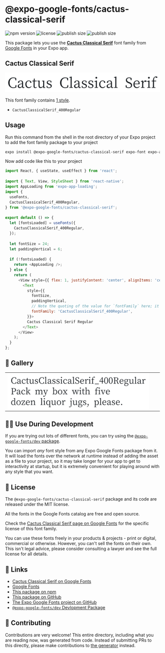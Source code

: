 # @expo-google-fonts/cactus-classical-serif

![npm version](https://flat.badgen.net/npm/v/@expo-google-fonts/cactus-classical-serif)
![license](https://flat.badgen.net/github/license/expo/google-fonts)
![publish size](https://flat.badgen.net/packagephobia/install/@expo-google-fonts/cactus-classical-serif)
![publish size](https://flat.badgen.net/packagephobia/publish/@expo-google-fonts/cactus-classical-serif)

This package lets you use the [**Cactus Classical Serif**](https://fonts.google.com/specimen/Cactus+Classical+Serif) font family from [Google Fonts](https://fonts.google.com/) in your Expo app.

## Cactus Classical Serif

![Cactus Classical Serif](./font-family.png)

This font family contains [1 style](#-gallery).

- `CactusClassicalSerif_400Regular`

## Usage

Run this command from the shell in the root directory of your Expo project to add the font family package to your project
```sh
expo install @expo-google-fonts/cactus-classical-serif expo-font expo-app-loading
```

Now add code like this to your project
```js
import React, { useState, useEffect } from 'react';

import { Text, View, StyleSheet } from 'react-native';
import AppLoading from 'expo-app-loading';
import {
  useFonts,
  CactusClassicalSerif_400Regular,
} from '@expo-google-fonts/cactus-classical-serif';

export default () => {
  let [fontsLoaded] = useFonts({
    CactusClassicalSerif_400Regular,
  });

  let fontSize = 24;
  let paddingVertical = 6;

  if (!fontsLoaded) {
    return <AppLoading />;
  } else {
    return (
      <View style={{ flex: 1, justifyContent: 'center', alignItems: 'center' }}>
        <Text
          style={{
            fontSize,
            paddingVertical,
            // Note the quoting of the value for `fontFamily` here; it expects a string!
            fontFamily: 'CactusClassicalSerif_400Regular',
          }}>
          Cactus Classical Serif Regular
        </Text>
      </View>
    );
  }
};

```

## 🔡 Gallery


||||
|-|-|-|
|![CactusClassicalSerif_400Regular](./CactusClassicalSerif_400Regular.ttf.png)||||


## 👩‍💻 Use During Development

If you are trying out lots of different fonts, you can try using the [`@expo-google-fonts/dev` package](https://github.com/expo/google-fonts/tree/master/font-packages/dev#readme).

You can import *any* font style from any Expo Google Fonts package from it. It will load the fonts
over the network at runtime instead of adding the asset as a file to your project, so it may take longer
for your app to get to interactivity at startup, but it is extremely convenient
for playing around with any style that you want.

## 📖 License

The `@expo-google-fonts/cactus-classical-serif` package and its code are released under the MIT license.

All the fonts in the Google Fonts catalog are free and open source.

Check the [Cactus Classical Serif page on Google Fonts](https://fonts.google.com/specimen/Cactus+Classical+Serif) for the specific license of this font family.

You can use these fonts freely in your products & projects - print or digital, commercial or otherwise. However, you can't sell the fonts on their own. This isn't legal advice, please consider consulting a lawyer and see the full license for all details.

## 🔗 Links

- [Cactus Classical Serif on Google Fonts](https://fonts.google.com/specimen/Cactus+Classical+Serif)
- [Google Fonts](https://fonts.google.com/)
- [This package on npm](https://www.npmjs.com/package/@expo-google-fonts/cactus-classical-serif)
- [This package on GitHub](https://github.com/expo/google-fonts/tree/master/font-packages/cactus-classical-serif)
- [The Expo Google Fonts project on GitHub](https://github.com/expo/google-fonts)
- [`@expo-google-fonts/dev` Devlopment Package](https://github.com/expo/google-fonts/tree/master/font-packages/dev)

## 🤝 Contributing

Contributions are very welcome! This entire directory, including what you are reading now, was generated from code. Instead of submitting PRs to this directly, please make contributions to [the generator](https://github.com/expo/google-fonts/tree/master/packages/generator) instead.
